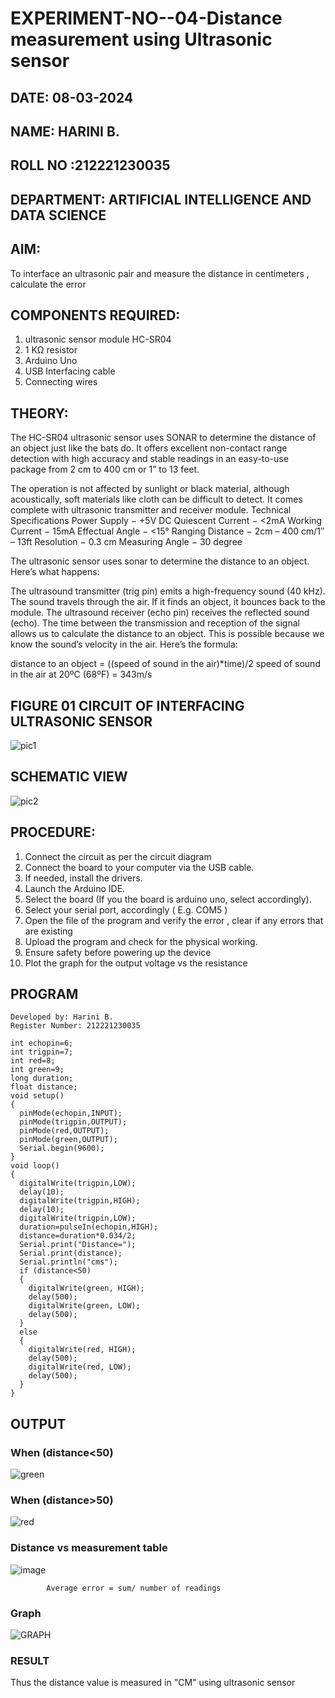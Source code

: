# EXPERIMENT-NO--04-Distance measurement using Ultrasonic sensor

## DATE: 08-03-2024
## NAME: HARINI B.
## ROLL NO :212221230035
## DEPARTMENT: ARTIFICIAL INTELLIGENCE AND DATA SCIENCE

## AIM: 
To interface an ultrasonic pair and measure the distance in centimeters , calculate the error
 
## COMPONENTS REQUIRED:
1.	ultrasonic sensor module HC-SR04
2.	1 KΩ resistor 
3.	Arduino Uno 
4.	USB Interfacing cable 
5.	Connecting wires 


## THEORY: 
The HC-SR04 ultrasonic sensor uses SONAR to determine the distance of an object just like the bats do. It offers excellent non-contact range detection with high accuracy and stable readings in an easy-to-use package from 2 cm to 400 cm or 1” to 13 feet.

The operation is not affected by sunlight or black material, although acoustically, soft materials like cloth can be difficult to detect. It comes complete with ultrasonic transmitter and receiver module.
Technical Specifications
Power Supply − +5V DC
Quiescent Current − <2mA
Working Current − 15mA
Effectual Angle − <15°
Ranging Distance − 2cm – 400 cm/1″ – 13ft
Resolution − 0.3 cm
Measuring Angle − 30 degree

The ultrasonic sensor uses sonar to determine the distance to an object. Here’s what happens:

The ultrasound transmitter (trig pin) emits a high-frequency sound (40 kHz).
The sound travels through the air. If it finds an object, it bounces back to the module.
The ultrasound receiver (echo pin) receives the reflected sound (echo).
The time between the transmission and reception of the signal allows us to calculate the distance to an object. This is possible because we know the sound’s velocity in the air. Here’s the formula:

distance to an object = ((speed of sound in the air)*time)/2
speed of sound in the air at 20ºC (68ºF) = 343m/s

## FIGURE 01 CIRCUIT OF INTERFACING ULTRASONIC SENSOR 
![pic1](https://github.com/HariniBaskar/Experiment--04-Interfacing-digital-output-with-arduino-ultrasonic-sensor/assets/93427253/1d57cefc-f21f-4502-8fcf-e0f3debe0ea2)

## SCHEMATIC VIEW
![pic2](https://github.com/HariniBaskar/Experiment--04-Interfacing-digital-output-with-arduino-ultrasonic-sensor/assets/93427253/1f9f9cf4-3e96-49b1-8ff3-da24aa0b6f04)

## PROCEDURE:
1.	Connect the circuit as per the circuit diagram 
2.	Connect the board to your computer via the USB cable.
3.	If needed, install the drivers.
4.	Launch the Arduino IDE.
5.	Select the board (If you the board is arduino uno, select accordingly).
6.	Select your serial port, accordingly ( E.g. COM5 )
7.	Open the file of the program  and verify the error , clear if any errors that are existing 
8.	Upload the program and check for the physical working. 
9.	Ensure safety before powering up the device 
10.	Plot the graph for the output voltage vs the resistance 


## PROGRAM 
```
Developed by: Harini B.
Register Number: 212221230035
```

```
int echopin=6;
int trigpin=7;
int red=8;
int green=9;
long duration;
float distance;
void setup()
{
  pinMode(echopin,INPUT);
  pinMode(trigpin,OUTPUT);
  pinMode(red,OUTPUT);
  pinMode(green,OUTPUT);
  Serial.begin(9600);
}
void loop()
{
  digitalWrite(trigpin,LOW);
  delay(10);
  digitalWrite(trigpin,HIGH);
  delay(10);
  digitalWrite(trigpin,LOW);
  duration=pulseIn(echopin,HIGH);
  distance=duration*0.034/2;
  Serial.print("Distance=");
  Serial.print(distance);
  Serial.println("cms");
  if (distance<50)
  {
    digitalWrite(green, HIGH);
    delay(500);
    digitalWrite(green, LOW);
    delay(500);
  }
  else
  {
    digitalWrite(red, HIGH);
    delay(500);
    digitalWrite(red, LOW);
    delay(500);
  }
}
```
## OUTPUT
### When (distance<50)
![green](https://github.com/HariniBaskar/Experiment--04-Interfacing-digital-output-with-arduino-ultrasonic-sensor/assets/93427253/be172a24-ca32-4834-92c2-51ebe6b09b4c)

### When (distance>50)
![red](https://github.com/HariniBaskar/Experiment--04-Interfacing-digital-output-with-arduino-ultrasonic-sensor/assets/93427253/28eafcd5-9856-4a00-8f72-bfac93b67b6b)


### Distance vs measurement table 
![image](https://github.com/HariniBaskar/Experiment--04-Interfacing-digital-output-with-arduino-ultrasonic-sensor/assets/93427253/32877c03-8a68-44c3-833d-d86f4e18db74)
	
			Average error = sum/ number of readings 

### Graph
![GRAPH](https://github.com/HariniBaskar/Experiment--04-Interfacing-digital-output-with-arduino-ultrasonic-sensor/assets/93427253/2e0bcd1c-1597-46d4-b70b-1e4bd5d192e3)

### RESULT
Thus the distance value is measured in "CM" using ultrasonic sensor
